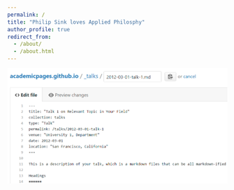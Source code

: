 ```yaml
---
permalink: /
title: "Philip Sink loves Applied Philosphy"
author_profile: true
redirect_from: 
  - /about/
  - /about.html
---
```


![Editing a Markdown file for a talk](/images/editing-talk.png)
